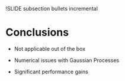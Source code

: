 !SLIDE subsection bullets incremental

# Conclusions

* Not applicable out of the box

* Numerical issues with Gaussian Processes

* Significant performance gains
